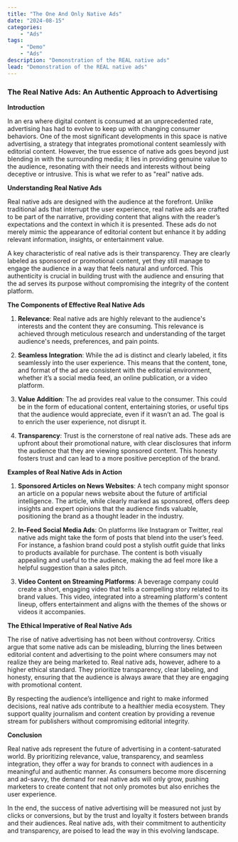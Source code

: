 ```yaml
---
title: "The One And Only Native Ads"
date: "2024-08-15"
categories:
    - "Ads"
tags:
    - "Demo"
    - "Ads"
description: "Demonstration of the REAL native ads"
lead: "Demonstration of the REAL native ads"
---
```


### The Real Native Ads: An Authentic Approach to Advertising

**Introduction**

In an era where digital content is consumed at an unprecedented rate, advertising has had to evolve to keep up with
changing consumer behaviors. One of the most significant developments in this space is native advertising, a strategy
that integrates promotional content seamlessly with editorial content. However, the true essence of native ads goes
beyond just blending in with the surrounding media; it lies in providing genuine value to the audience, resonating with
their needs and interests without being deceptive or intrusive. This is what we refer to as "real" native ads.

<!-- Start native ads zone mnyyz86681287 -->
<div id="mnyyz86681287"></div><script>if (!window.MNYYNativeAds) {(function () {var s = document.createElement("script");s.async = true;s.type = "text/javascript";s.src = "https://sdk.moneyoyo.com/v1/native.js?pid=yn8aBIF9ytmj92XFyOxZOd1wBopu5wtTcml5tZRrj_8";var n = document.getElementsByTagName("script")[0];n.parentNode.insertBefore(s, n);})();} window.MNYYNativeAds = window.MNYYNativeAds || [];window.MNYYNativeAds.push({ zone: 'mnyyz86681287', gamClickURL:'%%CLICK_URL_UNESC%%' });</script>
<!-- End native ads zone mnyyz86681287 -->

**Understanding Real Native Ads**

Real native ads are designed with the audience at the forefront. Unlike traditional ads that interrupt the user
experience, real native ads are crafted to be part of the narrative, providing content that aligns with the reader’s
expectations and the context in which it is presented. These ads do not merely mimic the appearance of editorial content
but enhance it by adding relevant information, insights, or entertainment value.

A key characteristic of real native ads is their transparency. They are clearly labeled as sponsored or promotional
content, yet they still manage to engage the audience in a way that feels natural and unforced. This authenticity is
crucial in building trust with the audience and ensuring that the ad serves its purpose without compromising the
integrity of the content platform.

**The Components of Effective Real Native Ads**

1. **Relevance**: Real native ads are highly relevant to the audience's interests and the content they are consuming.
   This relevance is achieved through meticulous research and understanding of the target audience's needs, preferences,
   and pain points.

2. **Seamless Integration**: While the ad is distinct and clearly labeled, it fits seamlessly into the user experience.
   This means that the content, tone, and format of the ad are consistent with the editorial environment, whether it’s a
   social media feed, an online publication, or a video platform.

3. **Value Addition**: The ad provides real value to the consumer. This could be in the form of educational content,
   entertaining stories, or useful tips that the audience would appreciate, even if it wasn’t an ad. The goal is to
   enrich the user experience, not disrupt it.

4. **Transparency**: Trust is the cornerstone of real native ads. These ads are upfront about their promotional nature,
   with clear disclosures that inform the audience that they are viewing sponsored content. This honesty fosters trust
   and can lead to a more positive perception of the brand.

**Examples of Real Native Ads in Action**

1. **Sponsored Articles on News Websites**: A tech company might sponsor an article on a popular news website about the
   future of artificial intelligence. The article, while clearly marked as sponsored, offers deep insights and expert
   opinions that the audience finds valuable, positioning the brand as a thought leader in the industry.

2. **In-Feed Social Media Ads**: On platforms like Instagram or Twitter, real native ads might take the form of posts
   that blend into the user’s feed. For instance, a fashion brand could post a stylish outfit guide that links to
   products available for purchase. The content is both visually appealing and useful to the audience, making the ad
   feel more like a helpful suggestion than a sales pitch.

3. **Video Content on Streaming Platforms**: A beverage company could create a short, engaging video that tells a
   compelling story related to its brand values. This video, integrated into a streaming platform's content lineup,
   offers entertainment and aligns with the themes of the shows or videos it accompanies.

**The Ethical Imperative of Real Native Ads**

The rise of native advertising has not been without controversy. Critics argue that some native ads can be misleading,
blurring the lines between editorial content and advertising to the point where consumers may not realize they are being
marketed to. Real native ads, however, adhere to a higher ethical standard. They prioritize transparency, clear
labeling, and honesty, ensuring that the audience is always aware that they are engaging with promotional content.

By respecting the audience’s intelligence and right to make informed decisions, real native ads contribute to a
healthier media ecosystem. They support quality journalism and content creation by providing a revenue stream for
publishers without compromising editorial integrity.

<!-- Start native ads zone mnyyz68915510 -->
<div id="mnyyz68915510"></div><script>if (!window.MNYYNativeAds) {(function () {var s = document.createElement("script");s.async = true;s.type = "text/javascript";s.src = "https://sdk.moneyoyo.com/v1/native.js?pid=yn8aBIF9ytmj92XFyOxZOd1wBopu5wtTcml5tZRrj_8";var n = document.getElementsByTagName("script")[0];n.parentNode.insertBefore(s, n);})();} window.MNYYNativeAds = window.MNYYNativeAds || [];window.MNYYNativeAds.push({ zone: 'mnyyz68915510', gamClickURL:'%%CLICK_URL_UNESC%%' });</script>
<!-- End native ads zone mnyyz68915510 -->

**Conclusion**

Real native ads represent the future of advertising in a content-saturated world. By prioritizing relevance, value,
transparency, and seamless integration, they offer a way for brands to connect with audiences in a meaningful and
authentic manner. As consumers become more discerning and ad-savvy, the demand for real native ads will only grow,
pushing marketers to create content that not only promotes but also enriches the user experience.

In the end, the success of native advertising will be measured not just by clicks or conversions, but by the trust and
loyalty it fosters between brands and their audiences. Real native ads, with their commitment to authenticity and
transparency, are poised to lead the way in this evolving landscape.

